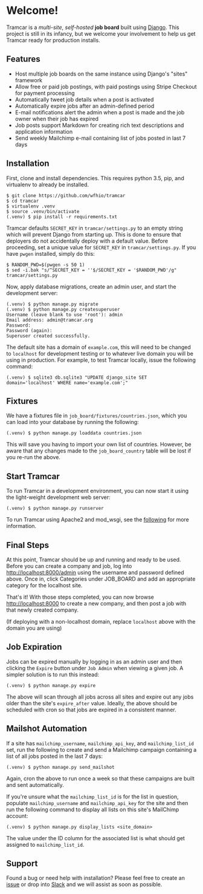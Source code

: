 # Welcome!

Tramcar is a _multi-site_, _self-hosted_ __job board__ built using
[Django](https://www.djangoproject.com/).  This project is still in its infancy,
but we welcome your involvement to help us get Tramcar ready for production
installs.

## Features

* Host multiple job boards on the same instance using Django's "sites" framework
* Allow free or paid job postings, with paid postings using Stripe Checkout for payment processing
* Automatically tweet job details when a post is activated
* Automatically expire jobs after an admin-defined period
* E-mail notifications alert the admin when a post is made and the job owner when their job has expired
* Job posts support Markdown for creating rich text descriptions and application information
* Send weekly Mailchimp e-mail containing list of jobs posted in last 7 days

## Installation

First, clone and install dependencies.  This requires python 3.5, pip, and
virtualenv to already be installed.

```
$ git clone https://github.com/wfhio/tramcar
$ cd tramcar
$ virtualenv .venv
$ source .venv/bin/activate
(.venv) $ pip install -r requirements.txt
```

Tramcar defaults `SECRET_KEY` in `tramcar/settings.py` to an empty string
which will prevent Django from starting up.  This is done to ensure that
deployers do not accidentally deploy with a default value.  Before proceeding,
set a unique value for `SECRET_KEY` in `tramcar/settings.py`.  If you have `pwgen`
installed, simply do this:

```
$ RANDOM_PWD=$(pwgen -s 50 1)
$ sed -i.bak "s/^SECRET_KEY = ''$/SECRET_KEY = '$RANDOM_PWD'/g" tramcar/settings.py
```

Now, apply database migrations, create an admin user, and start the
development server:

```
(.venv) $ python manage.py migrate
(.venv) $ python manage.py createsuperuser
Username (leave blank to use 'root'): admin
Email address: admin@tramcar.org
Password:
Password (again):
Superuser created successfully.
```

The default site has a domain of `example.com`, this will need to be changed to
`localhost` for development testing or to whatever live domain you will be
using in production.  For example, to test Tramcar locally, issue the following
command:

```
(.venv) $ sqlite3 db.sqlite3 "UPDATE django_site SET domain='localhost' WHERE name='example.com';"
```

## Fixtures

We have a fixtures file in `job_board/fixtures/countries.json`, which you can
load into your database by running the following:

```
(.venv) $ python manage.py loaddata countries.json
```

This will save you having to import your own list of countries.  However, be
aware that any changes made to the `job_board_country` table will be lost if
you re-run the above.

## Start Tramcar

To run Tramcar in a development environment, you can now start it using the
light-weight development web server:

```
(.venv) $ python manage.py runserver
```

To run Tramcar using Apache2 and mod_wsgi, see the
[following](https://github.com/wfhio/tramcar/wiki/Production-Deployment-Notes)
for more information.

## Final Steps

At this point, Tramcar should be up and running and ready to be used.  Before
you can create a company and job, log into <http://localhost:8000/admin> using
the username and password defined above.  Once in, click Categories under
JOB_BOARD and add an appropriate category for the localhost site.

That's it!  With those steps completed, you can now browse
<http://localhost:8000> to create a new company, and then post a job with that
newly created company.

(If deploying with a non-localhost domain, replace `localhost` above with
the domain you are using)

## Job Expiration

Jobs can be expired manually by logging in as an admin user and then clicking
the `Expire` button under `Job Admin` when viewing a given job.  A simpler
solution is to run this instead:

```
(.venv) $ python manage.py expire
```

The above will scan through all jobs across all sites and expire out any jobs
older than the site's `expire_after` value.  Ideally, the above should be
scheduled with cron so that jobs are expired in a consistent manner.

## Mailshot Automation

If a site has `mailchimp_username`, `mailchimp_api_key`, and `mailchimp_list_id`
set, run the following to create and send a Mailchimp campaign containing a list
of all jobs posted in the last 7 days:

```
(.venv) $ python manage.py send_mailshot
```

Again, cron the above to run once a week so that these campaigns are built and
sent automatically.

If you're unsure what the `mailchimp_list_id` is for the list in question,
populate `mailchimp_username` and `mailchimp_api_key` for the site and then run
the following command to display all lists on this site's MailChimp account:

```
(.venv) $ python manage.py display_lists <site_domain>
```

The value under the ID column for the associated list is what should get
assigned to `mailchimp_list_id`.

## Support

Found a bug or need help with installation?  Please feel free to create an [issue](https://github.com/wfhio/tramcar/issues/new) or drop into [Slack](http://tramcar.now.sh/) and we will assist as soon as possible.

